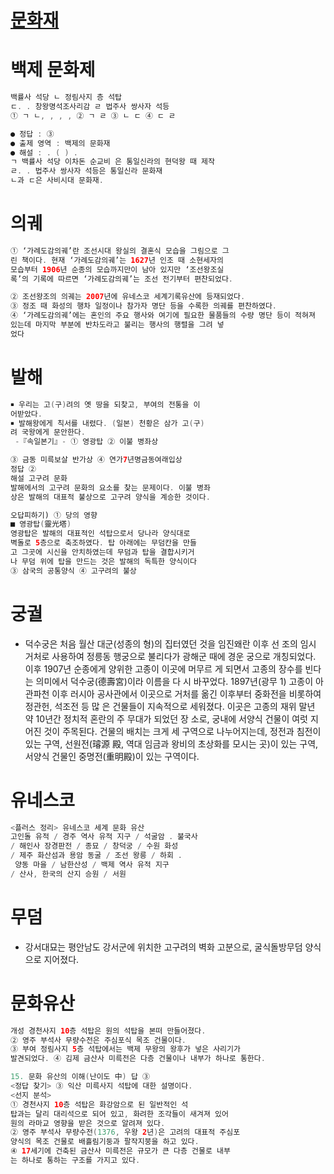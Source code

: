 # [문화재](https://parksunny.tistory.com/87)

# 백제 문화제
```java
백률사 석당 ㄴ 정림사지 층 석탑
ㄷ. . 창왕명석조사리감 ㄹ 법주사 쌍사자 석등
① ㄱ ㄴ, , , , ② ㄱ ㄹ ③ ㄴ ㄷ ④ ㄷ ㄹ

● 정답 : ③
● 출제 영역 : 백제의 문화재
● 해설 : . ( ) . 
ㄱ 백률사 석당 이차돈 순교비 은 통일신라의 현덕왕 때 제작
ㄹ. . 법주사 쌍사자 석등은 통일신라 문화재
ㄴ과 ㄷ은 사비시대 문화재.

```

# 의궤
```java
① ‘가례도감의궤’란 조선시대 왕실의 결혼식 모습을 그림으로 그
린 책이다. 현재 ‘가례도감의궤’는 1627년 인조 때 소현세자의 
모습부터 1906년 순종의 모습까지만이 남아 있지만 ‘조선왕조실
록’의 기록에 따르면 ‘가례도감의궤’는 조선 전기부터 편찬되었다. 

② 조선왕조의 의궤는 2007년에 유네스코 세계기록유산에 등재되었다. 
③ 정조 때 화성의 행차 일정이나 참가자 명단 등을 수록한 의궤를 편찬하였다.
④ ‘가례도감의궤’에는 혼인의 주요 행사와 여기에 필요한 물품들의 수량 명단 등이 적혀져 
있는데 마지막 부분에 반차도라고 불리는 행사의 행렬을 그려 넣
었다

```

# 발해
```java
￭ 우리는 고(구)려의 옛 땅을 되찾고, 부여의 전통을 이
어받았다. 
￭ 발해왕에게 칙서를 내렸다. (일본) 천황은 삼가 고(구)
려 국왕에게 문안한다. 
 -『속일본기』- ① 영광탑 ② 이불 병좌상 

③ 금동 미륵보살 반가상 ④ 연가7년명금동여래입상
정답 ②
해설 고구려 문화
발해에서의 고구려 문화의 요소를 찾는 문제이다. 이불 병좌
상은 발해의 대표적 불상으로 고구려 양식을 계승한 것이다. 

오답피하기) ① 당의 영향
■ 영광탑(靈光塔)
영광탑은 발해의 대표적인 석탑으로서 당나라 양식대로 
벽돌로 5층으로 축조하였다. 탑 아래에는 무덤칸을 만들
고 그곳에 시신을 안치하였는데 무덤과 탑을 결합시키거
나 무덤 위에 탑을 만드는 것은 발해의 독특한 양식이다
③ 삼국의 공통양식 ④ 고구려의 불상
```


# 궁궐
* 덕수궁은 처음 월산 대군(성종의 형)의 집터였던 것을 임진왜란 이후 선
조의 임시 거처로 사용하여 정릉동 행궁으로 불리다가 광해군 때에 경운
궁으로 개칭되었다. 이후 1907년 순종에게 양위한 고종이 이곳에 머무르
게 되면서 고종의 장수를 빈다는 의미에서 덕수궁(德壽宮)이라 이름을 다
시 바꾸었다. 1897년(광무 1) 고종이 아관파천 이후 러시아 공사관에서 
이곳으로 거처를 옮긴 이후부터 중화전을 비롯하여 정관헌, 석조전 등 많
은 건물들이 지속적으로 세워졌다. 이곳은 고종의 재위 말년 약 10년간 정치적 혼란의 주 무대가 되었던 장
소로, 궁내에 서양식 건물이 여럿 지어진 것이 주목된다. 건물의 배치는 
크게 세 구역으로 나누어지는데, 정전과 침전이 있는 구역, 선원전(璿源
殿, 역대 임금과 왕비의 초상화를 모시는 곳)이 있는 구역, 서양식 건물인 
중명전(重明殿)이 있는 구역이다.

# 유네스코
```java
<플러스 정리> 유네스코 세계 문화 유산
고인돌 유적 / 경주 역사 유적 지구 / 석굴암 ․ 불국사 
/ 해인사 장경판전 / 종묘 / 창덕궁 / 수원 화성 
/ 제주 화산섬과 용암 동굴 / 조선 왕릉 / 하회 ․
 양동 마을 / 남한산성 / 백제 역사 유적 지구 
/ 산사, 한국의 산지 승원 / 서원
```


# 무덤
* 강서대묘는 평안남도 강서군에 위치한 고구려의 벽화 고분으로, 굴식돌방무덤 양식으로 지어졌다.

# 문화유산
```java
개성 경천사지 10층 석탑은 원의 석탑을 본떠 만들어졌다. 
② 영주 부석사 무량수전은 주심포식 목조 건물이다. 
③ 부여 정림사지 5층 석탑에서는 백제 무왕의 왕후가 넣은 사리기가 
발견되었다. ④ 김제 금산사 미륵전은 다층 건물이나 내부가 하나로 통한다. 

15. 문화 유산의 이해(난이도 中) 답 ③
<정답 찾기> ③ 익산 미륵사지 석탑에 대한 설명이다.
<선지 분석> 
① 경천사지 10층 석탑은 화강암으로 된 일반적인 석
탑과는 달리 대리석으로 되어 있고, 화려한 조각들이 새겨져 있어
원의 라마교 영향을 받은 것으로 알려져 있다.
② 영주 부석사 무량수전(1376, 우왕 2년)은 고려의 대표적 주심포
양식의 목조 건물로 배흘림기둥과 팔작지붕을 하고 있다.
④ 17세기에 건축된 금산사 미륵전은 규모가 큰 다층 건물로 내부
는 하나로 통하는 구조를 가지고 있다.
```
